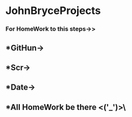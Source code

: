 # JohnBryceProjects
### For HomeWork to this steps->>
## *GitHun->
## *Scr->
## *Date->
## *All HomeWork be there \<('_')>\
